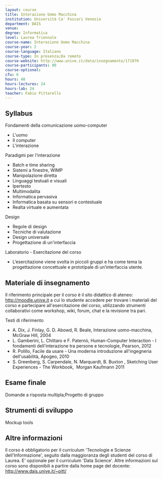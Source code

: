 ```yaml
---
layout: course
title: Interazione Uomo Macchina
institution: Università Ca' Foscari Venezia
department: DAIS
venue: 
degree: Informatica
level: Laurea Triennale
course-name: Interazione Uomo Macchina
course-year: 2
course-language: Italiano
course-type: In presenza;Da remoto
course-website: http://www.unive.it/data/insegnamento/171970
course-participants: 80
course-optional: 
cfu: 6
hours: 48
hours-lectures: 24
hours-lab: 24
teacher: Fabio Pittarello
---
```



## Syllabus 
Fondamenti della comunicazione uomo-computer

- L'uomo
- Il computer
- L'interazione

Paradigmi per l'interazione

- Batch e time sharing
- Sistemi a finestre, WIMP
- Manipolazione diretta
- Linguaggi testuali e visuali
- Ipertesto
- Multimodalita
- Informatica pervasiva
- Informatica basata su sensori e contestuale
- Realta virtuale e aumentata

Design

- Regole di design
- Tecniche di valutazione
- Design universale
- Progettazione di un'interfaccia

Laboratorio - Esercitazione del corso

- L’esercitazione viene svolta in piccoli gruppi e ha come tema la progettazione concettuale e prototipale di un’interfaccia utente.

## Materiale di insegnamento 
Il riferimento principale per il corso è il sito didattico di ateneo: http://moodle.unive.it
a cui lo studente accedere per trovare i materiali del corso e partecipare all'esercitazione del corso, utilizzando strumenti collaborativi come workshop, wiki, forum, chat e la revisione tra pari.

Testi di riferimento

- A. Dix, J. Finlay, G. D. Abowd, R. Beale, Interazione uomo-macchina, McGraw Hill, 2004
- L. Gamberini, L. Chittaro e F. Paternò, Human-Computer Interaction - I fondamenti dell'interazione tra persone e tecnologie, Pearson, 2012
- R. Polillo, Facile da usare - Una moderna introduzione all'ingegneria dell'usabilità, Apogeo, 2010
- S. Greenberg, S. Carpendale, N. Marquardt, B. Buxton , Sketching User Experiences - The  Workbook,  Morgan Kaufmann 2011

## Esame finale 
Domande a risposta multipla;Progetto di gruppo

## Strumenti di sviluppo 
Mockup tools

## Altre informazioni 
Il corso è obbligatorio per il curriculum 'Tecnologie e Scienze dell'Informazione', seguito dalla maggioranza degli studenti del corso di Laurea. E' opzionale per il curriculum 'Data Science'.
Altre informazioni sul corso sono disponibili a partire dalla home page del docente: http://www.dais.unive.it/~pitt/
